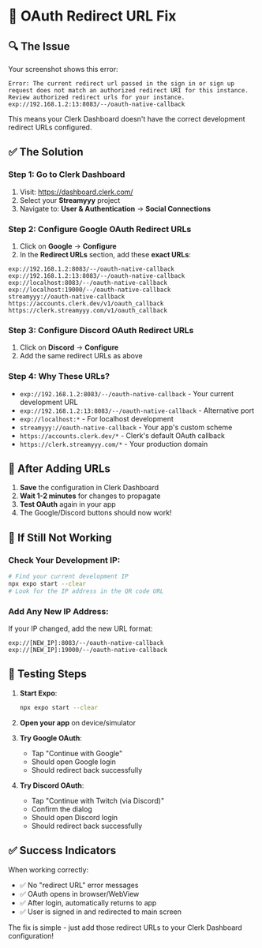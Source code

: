 # 🔧 OAuth Redirect URL Fix

## 🔍 **The Issue**
Your screenshot shows this error:
```
Error: The current redirect url passed in the sign in or sign up request does not match an authorized redirect URI for this instance. Review authorized redirect urls for your instance. exp://192.168.1.2:13:8083/--/oauth-native-callback
```

This means your Clerk Dashboard doesn't have the correct development redirect URLs configured.

## ✅ **The Solution**

### Step 1: Go to Clerk Dashboard
1. Visit: https://dashboard.clerk.com/
2. Select your **Streamyyy** project
3. Navigate to: **User & Authentication** → **Social Connections**

### Step 2: Configure Google OAuth Redirect URLs
1. Click on **Google** → **Configure**
2. In the **Redirect URLs** section, add these **exact URLs**:

```
exp://192.168.1.2:8083/--/oauth-native-callback
exp://192.168.1.2:13:8083/--/oauth-native-callback
exp://localhost:8083/--/oauth-native-callback
exp://localhost:19000/--/oauth-native-callback
streamyyy://oauth-native-callback
https://accounts.clerk.dev/v1/oauth_callback
https://clerk.streamyyy.com/v1/oauth_callback
```

### Step 3: Configure Discord OAuth Redirect URLs
1. Click on **Discord** → **Configure**  
2. Add the same redirect URLs as above

### Step 4: Why These URLs?

- `exp://192.168.1.2:8083/--/oauth-native-callback` - Your current development URL
- `exp://192.168.1.2:13:8083/--/oauth-native-callback` - Alternative port
- `exp://localhost:*` - For localhost development
- `streamyyy://oauth-native-callback` - Your app's custom scheme
- `https://accounts.clerk.dev/*` - Clerk's default OAuth callback
- `https://clerk.streamyyy.com/*` - Your production domain

## 🚀 **After Adding URLs**

1. **Save** the configuration in Clerk Dashboard
2. **Wait 1-2 minutes** for changes to propagate
3. **Test OAuth** again in your app
4. The Google/Discord buttons should now work!

## 🐛 **If Still Not Working**

### Check Your Development IP:
```bash
# Find your current development IP
npx expo start --clear
# Look for the IP address in the QR code URL
```

### Add Any New IP Address:
If your IP changed, add the new URL format:
```
exp://[NEW_IP]:8083/--/oauth-native-callback
exp://[NEW_IP]:19000/--/oauth-native-callback
```

## 📱 **Testing Steps**

1. **Start Expo**:
   ```bash
   npx expo start --clear
   ```

2. **Open your app** on device/simulator

3. **Try Google OAuth**:
   - Tap "Continue with Google"
   - Should open Google login
   - Should redirect back successfully

4. **Try Discord OAuth**:
   - Tap "Continue with Twitch (via Discord)"
   - Confirm the dialog
   - Should open Discord login
   - Should redirect back successfully

## ✅ **Success Indicators**

When working correctly:
- ✅ No "redirect URL" error messages
- ✅ OAuth opens in browser/WebView
- ✅ After login, automatically returns to app
- ✅ User is signed in and redirected to main screen

The fix is simple - just add those redirect URLs to your Clerk Dashboard configuration!